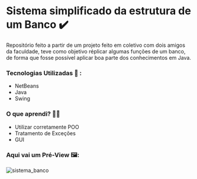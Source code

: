 # Sistema simplificado da estrutura de um Banco ✔️

Repositório feito a partir de um projeto feito em coletivo com dois amigos da faculdade, teve como objetivo réplicar algumas funções de um banco, de forma que fosse possível aplicar boa parte dos conhecimentos em Java.

### Tecnologias Utilizadas 🔎 :
- NetBeans
- Java
- Swing

### O que aprendi? 👨‍🎓
- Utilizar corretamente POO
- Tratamento de Exceções
- GUI

### Aqui vai um Pré-View 🖼️:

![sistema_banco](https://user-images.githubusercontent.com/59569208/119749020-9033ee80-be6c-11eb-8a18-b0ac681d3d2e.gif)

